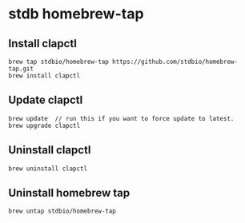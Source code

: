 # stdb homebrew-tap

## Install clapctl

```
brew tap stdbio/homebrew-tap https://github.com/stdbio/homebrew-tap.git
brew install clapctl
```

## Update clapctl

```
brew update  // run this if you want to force update to latest.
brew upgrade clapctl
```

## Uninstall clapctl

```
brew uninstall clapctl
```

## Uninstall homebrew tap

```
brew untap stdbio/homebrew-tap
```
